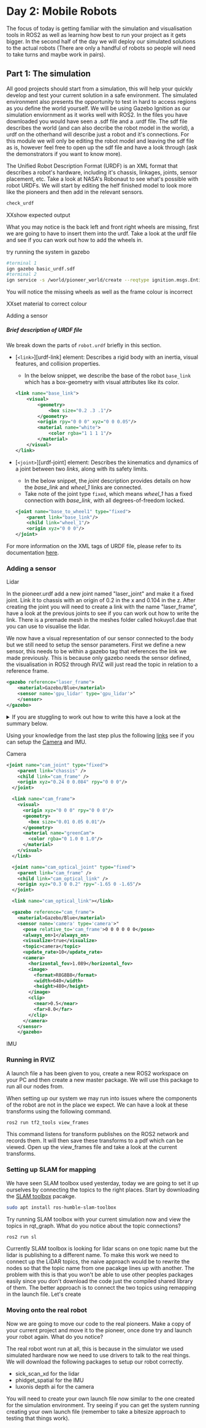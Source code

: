 # Day 2: Mobile Robots

The focus of today is getting familiar with the simulation and visualisation tools in ROS2 as well as learning how best to run your project as it gets bigger. In the second half of the day we will deploy our simulated solutions to the actual robots (There are only a handful of robots so people will need to take turns and maybe work in pairs).

## Part 1: The simulation

All good projects should start from a simulation, this will help your quickly develop and test your current solution in a safe environment. The simulated environment also presents the opportunity to test in hard to access regions as you define the world yourself. We will be using Gazebo Ignition as our simulation enviornment as it works well with ROS2. In the files you have downloaded you would have seen a .sdf file and a .urdf file. The sdf file describes the world (and can also decribe the robot model in the world), a urdf on the otherhand will describe just a robot and it's connections. For this module we will only be editing the robot model and leaving the sdf file as is, however feel free to open up the sdf file and have a look through (ask the demonstrators if you want to know more).

The Unified Robot Description Format (URDF) is an XML format that describes a robot's hardware, including it's chassis, linkages, joints, sensor placement, etc. Take a look at NASA's Robonaut to see what's possible with robot URDFs. We will start by editing the helf finished model to look more like the pioneers and then add in the relevant sensors.

```sh
check_urdf
```

XXshow expected output

What you may notice is the back left and front right wheels are missing, first we are going to have to insert them into the urdf. Take a look at the urdf file and see if you can work out how to add the wheels in.

try running the system in gazebo

```sh
#terminal 1
ign gazebo basic_urdf.sdf 
#terminal 2
ign service -s /world/pioneer_world/create --reqtype ignition.msgs.EntityFactory --reptype ignition.msgs.Boolean --timeout 1000 --req 'sdf_filename: "/home/quirky/Documents/dev_ws/src/p3at/robots/pioneer.urdf", name: "urdf_model"'
```

You will notice the missing wheels as well as the frame colour is incorrect

XXset material to correct colour

Adding a sensor

##### Brief description of URDF file

We break down the parts of `robot.urdf` briefly in this section.

* [`<link>`][urdf-link] element: Describes a rigid body with an inertia, visual features, and collision properties.
  * In the below snippet, we describe the base of the robot `base_link` which has a box-geometry with visual attributes like its color.

  ```XML
  <link name="base_link">
      <visual>
          <geometry>
              <box size="0.2 .3 .1"/>
          </geometry>
          <origin rpy="0 0 0" xyz="0 0 0.05"/>
          <material name="white">
              <color rgba="1 1 1 1"/>
          </material>
      </visual>
  </link>
  ```

* [`<joint>`][urdf-joint] element: Describes the kinematics and dynamics of a joint between two _links_, along with its safety limits. 
  * In the below snippet, the _joint_ description provides details on how the *base_link* and *wheel_1* links are connected. 
  * Take note of the joint type `fixed`, which means *wheel_1*
has a fixed connection with *base_link*, with all degrees-of-freedom locked.

  ```XML
  <joint name="base_to_wheel1" type="fixed">
      <parent link="base_link"/>
      <child link="wheel_1"/>
      <origin xyz="0 0 0"/>
  </joint>
  ```

For more information on the XML tags of URDF file, please refer to its
documentation [here](http://wiki.ros.org/urdf/XML).

### Adding a sensor

Lidar

In the pioneer.urdf add a new joint named "laser_joint" and make it a fixed joint. Link it to chassis with an origin of 0.2 in the x and 0.104 in the z. After creating the joint you will need to create a link with the name "laser_frame", have a look at the previous joints to see if you can work out how to write the link. There is a premade mesh in the meshes folder called hokuyo1.dae that you can use to visualise the lidar.

We now have a visual representation of our sensor connected to the body but we still need to setup the sensor parameters. First we define a new sensor, this needs to be within a gazebo tag that references the link we made previously. This is because only gazebo needs the sensor defined, the visualisation in ROS2 through RVIZ will just read the topic in relation to a reference frame.

```xml
<gazebo reference="laser_frame">
    <material>Gazebo/Blue</material>
    <sensor name='gpu_lidar' type='gpu_lidar'>"
    </sensor>
</gazebo>
```

<details>
<summary>If you are stuggling to work out how to write this have a look at the summary below.</summary>

<br>
 
  ```XML
 <!-- lidar -->
   <joint name="laser_joint" type="fixed">
     <parent link="chassis" />
     <child link="laser_frame" />
     <origin xyz="0.2 0 0.104" rpy="0 0 0"/>
   </joint>
 
   <link name="laser_frame">
     <collision>
       <origin xyz="0 0 0" rpy="0 0 0"/>
       <geometry>
         <box size="0.01 0.01 0.01"/>
       </geometry>
     </collision>
     <visual>
       <origin xyz="0 0 0" rpy="0 0 0"/> 
       <geometry>
         <mesh filename="/home/quirky/Documents/dev_ws/src/p3at/meshes/hokuyo1.dae"/>
       </geometry>
     </visual>
     <inertial>
       <mass value="1e-5" />
       <origin xyz="0 0 0" rpy="0 0 0"/>
       <inertia ixx="1e-6" ixy="0" ixz="0" iyy="1e-6" iyz="0" izz="1e-6" />
     </inertial>
   </link>
 
   <gazebo reference="laser_frame">
     <sensor name='gpu_lidar' type='gpu_lidar'>"
       <pose relative_to='laser_frame'>0 0 0 0 0 0</pose>
       <topic>lidar</topic>
       <update_rate>10</update_rate>
       <ray>
           <scan>
               <horizontal>
                   <samples>640</samples>
                   <resolution>1</resolution>
                   <min_angle>-1.396263</min_angle>
                   <max_angle>1.396263</max_angle>
               </horizontal>
               <vertical>
                   <samples>1</samples>
                   <resolution>0.01</resolution>
                   <min_angle>0</min_angle>
                   <max_angle>0</max_angle>
               </vertical>
           </scan>
           <range>
               <min>0.08</min>
               <max>10.0</max>
               <resolution>0.01</resolution>
           </range>
           <noise>
             <type>gaussian</type>
             <mean>0.0</mean>
             <stddev>0.01</stddev>
           </noise>
       </ray>
       <always_on>1</always_on>
       <visualize>true</visualize>
     </sensor>
     </gazebo>
 ```

</details>


Using your knowledge from the last step plus the following [links](https://gazebosim.org/docs/fortress/sensors) see if you can setup the [Camera](http://sdformat.org/spec?elem=sensor) and IMU.

Camera

```xml
<joint name="cam_joint" type="fixed">
    <parent link="chassis" />
    <child link="cam_frame" />
    <origin xyz="0.24 0 0.084" rpy="0 0 0"/>
  </joint>

  <link name="cam_frame">
    <visual>
      <origin xyz="0 0 0" rpy="0 0 0"/> 
      <geometry>
        <box size="0.01 0.05 0.01"/>
      </geometry>
      <material name="greenCam">
        <color rgba="0 1.0 0 1.0"/>
      </material>
    </visual>
  </link>

  <joint name="cam_optical_joint" type="fixed">
    <parent link="cam_frame" />
    <child link="cam_optical_link" />
    <origin xyz="0.3 0 0.2" rpy="-1.65 0 -1.65"/>
  </joint>

  <link name="cam_optical_link"></link>

  <gazebo reference="cam_frame">
    <material>Gazebo/Blue</material>
    <sensor name='camera' type='camera'>"
      <pose relative_to='cam_frame'>0 0 0 0 0 0</pose>
      <always_on>1</always_on>
      <visualize>true</visualize>
      <topic>camera</topic>
      <update_rate>10</update_rate>
      <camera>
        <horizontal_fov>1.089</horizontal_fov>
        <image>
          <format>R8G8B8</format>
          <width>640</width>
          <height>480</height>
        </image>
        <clip>
          <near>0.5</near>
          <far>8.0</far>
        </clip>
      </camera>
    </sensor>
    </gazebo>
```

IMU


### Running in RVIZ

A launch file a has been given to you, create a new ROS2 workspace on your PC and then create a new master package. We will use this package to run all our nodes from.

When setting up our system we may run into issues where the components of the robot are not in the place we expect. We can have a look at these transforms using the following command.

```sh
ros2 run tf2_tools view_frames
```

This command listens for transform publishes on the ROS2 network and records them. It will then save these transforms to a pdf which can be viewed. Open up the view_frames file and take a look at the current transforms.

### Setting up SLAM for mapping

We have seen SLAM toolbox used yesterday, today we are going to set it up ourselves by connecting the topics to the right places. Start by downloading the [SLAM toolbox](https://github.com/SteveMacenski/slam_toolbox) pacakge.

```sh
sudo apt install ros-humble-slam-toolbox
```

Try running SLAM toolbox with your current simulation now and view the topics in rqt_graph. What do you notice about the topic connections?

```sh
ros2 run sl
```

Currently SLAM toolbox is looking for lidar scans on one topic name but the lidar is publishing to a different name. To make this work we need to connect up the LiDAR topics, the naive approach would be to rewrite the nodes so that the topic name from one pacakge lines up with another. The problem with this is that you won't be able to use other peoples packages easily since you don't download the code just the compiled shared library of them. The better approach is to connect the two topics using remapping in the launch file. Let's create 

### Moving onto the real robot

Now we are going to move our code to the real pioneers. Make a copy of your current project and move it to the pioneer, once done try and launch your robot again. What do you notice?


The real robot wont run at all, this is because in the simulator we used simulated hardware now we need to use drivers to talk to the real things. We will download the following packages to setup our robot correctly.

* sick_scan_xd for the lidar
* phidget_spatial for the IMU
* luxonis depth ai for the camera

You will need to create your own launch file now similar to the one created for the simulation environment. Try seeing if you can get the system running creating your own launch file (remember to take a bitesize approach to testing that things work).
